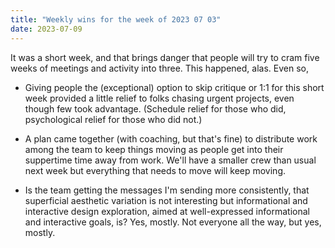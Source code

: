 ```yaml
---
title: "Weekly wins for the week of 2023 07 03"
date: 2023-07-09
---
```


It was a short week, and that brings danger that people will try to cram five weeks of meetings and activity into three. This happened, alas. Even so,

- Giving people the (exceptional) option to skip critique or 1:1 for this short week provided a little relief to folks chasing urgent projects, even though few took advantage. (Schedule relief for those who did, psychological relief for those who did not.)

- A plan came together (with coaching, but that's fine) to distribute work among the team to keep things moving as people get into their suppertime time away from work. We'll have a smaller crew than usual next week but everything that needs to move will keep moving.

- Is the team getting the messages I'm sending more consistently, that superficial aesthetic variation is not interesting but informational and interactive design exploration, aimed at well-expressed informational and interactive goals, is? Yes, mostly. Not everyone all the way, but yes, mostly.
